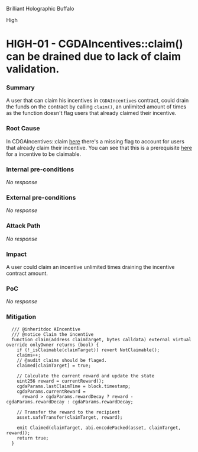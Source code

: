 Brilliant Holographic Buffalo

High

# HIGH-01 - CGDAIncentives::claim() can be drained due to lack of claim validation.

### Summary

  A user that can claim his incentives in `CGDAIncentives` contract, could drain the 
  funds on the contract by calling `claim()`, an unlimited amount of times as the function
  doesn't flag users that already claimed their incentive. 


### Root Cause

In CDGAIncentives::claim [here](https://github.com/sherlock-audit/2024-06-boost-aa-wallet/blob/main/boost-protocol/packages/evm/contracts/incentives/CGDAIncentive.sol#L87) there's a missing flag to account for users that already claim their incentive. You can see that this is a prerequisite [here](https://github.com/sherlock-audit/2024-06-boost-aa-wallet/blob/main/boost-protocol/packages/evm/contracts/incentives/CGDAIncentive.sol#L135) for a incentive to be claimable. 

### Internal pre-conditions

_No response_

### External pre-conditions

_No response_

### Attack Path

_No response_

### Impact

A user could claim an incentive unlimited times draining the incentive contract amount. 

### PoC

_No response_

### Mitigation

```solidity
  /// @inheritdoc AIncentive
  /// @notice Claim the incentive
  function claim(address claimTarget, bytes calldata) external virtual override onlyOwner returns (bool) {
    if (!_isClaimable(claimTarget)) revert NotClaimable();
    claims++;
    // @audit claims should be flaged.
    claimed[claimTarget] = true;

    // Calculate the current reward and update the state
    uint256 reward = currentReward();
    cgdaParams.lastClaimTime = block.timestamp;
    cgdaParams.currentReward =
      reward > cgdaParams.rewardDecay ? reward - cgdaParams.rewardDecay : cgdaParams.rewardDecay;

    // Transfer the reward to the recipient
    asset.safeTransfer(claimTarget, reward);

    emit Claimed(claimTarget, abi.encodePacked(asset, claimTarget, reward));
    return true;
  }

```